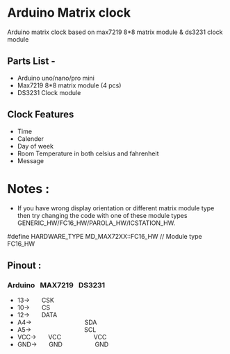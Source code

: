 # Arduino Matrix clock
Arduino matrix clock based on max7219 8*8 matrix module & ds3231 clock module
## Parts List -
* Arduino uno/nano/pro mini
* Max7219 8*8 matrix module (4 pcs)
* DS3231 Clock module
## Clock Features
* Time
* Calender
* Day of week
* Room Temperature in both celsius and fahrenheit
* Message
# Notes :
* If you have wrong display orientation or different matrix module type then try changing the code with one of these module types GENERIC_HW/FC16_HW/PAROLA_HW/ICSTATION_HW.

#define HARDWARE_TYPE MD_MAX72XX::FC16_HW // Module type FC16_HW
## Pinout :
### Arduino   &nbsp; MAX7219  &nbsp;     DS3231
- 13->   &nbsp;   &nbsp;  &nbsp;   CSK
- 10->      &nbsp;   &nbsp; &nbsp; CS
- 12->        &nbsp;  &nbsp; &nbsp; DATA
- A4->       &nbsp; &nbsp;   &nbsp;  &nbsp; &nbsp;   &nbsp;   &nbsp; &nbsp;   &nbsp;     &nbsp; &nbsp;   &nbsp; &nbsp; &nbsp;   &nbsp;   SDA
- A5->        &nbsp; &nbsp;   &nbsp;    &nbsp; &nbsp;   &nbsp;   &nbsp; &nbsp;   &nbsp;      &nbsp; &nbsp;   &nbsp; &nbsp; &nbsp;   &nbsp;  SCL
- VCC->      &nbsp; &nbsp;   &nbsp; VCC   &nbsp; &nbsp; &nbsp; &nbsp; &nbsp;   &nbsp; &nbsp; &nbsp;   &nbsp; VCC
- GND->        &nbsp; &nbsp;   &nbsp;    GND  &nbsp; &nbsp;  &nbsp; &nbsp;   &nbsp; &nbsp;  &nbsp; &nbsp;   &nbsp;     GND
